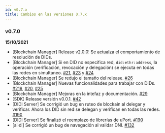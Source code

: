 ```yaml
---
id: v0.7.x
title: Cambios en las versiones 0.7.x
---
```

### v0.7.0
**15/10/2021**

- [Blockchain Manager] Release v2.0.0! Se actualza el comportamiento de resolución de DIDs.
- [Blockchain Manager] Si en DID no especifica red, `did:ethr:address`, la operación (verificación, revocación y delegación) se ejecuta en todas las redes en simultaneo. [#21](https://github.com/ong-bitcoin-argentina/DIDI-SSI-Blockchain-manager/pull/21), [#23](https://github.com/ong-bitcoin-argentina/DIDI-SSI-Blockchain-manager/pull/23) y [#24](https://github.com/ong-bitcoin-argentina/DIDI-SSI-Blockchain-manager/pull/24)
- [Blockchain Manager] Se redujo el tamaño del release. [#26](https://github.com/ong-bitcoin-argentina/DIDI-SSI-Blockchain-manager/pull/26)
- [Blockchain Manager] Nuevas funcionalidades para trabajar con DIDs. [#219](https://github.com/ong-bitcoin-argentina/DIDI-SSI-Blockchain-manager/pull/19), [#20](https://github.com/ong-bitcoin-argentina/DIDI-SSI-Blockchain-manager/pull/20), [#25](https://github.com/ong-bitcoin-argentina/DIDI-SSI-Blockchain-manager/pull/25)
- [Blockchain Manager] Mejoras en la intefaz y documentación. [#29](https://github.com/ong-bitcoin-argentina/DIDI-SSI-Blockchain-manager/pull/29)
- [SDK] Release versión v0.0.1. [#42](https://github.com/ong-bitcoin-argentina/DIDI-SSI-App_sdk/pull/42)
- [DIDI Server] Se corrigió un bug en ruteo de blockain al delegar y verificar. Ahora los DID sin red se delegan y verifican en todas las redes. [#190](https://github.com/ong-bitcoin-argentina/DIDI-SSI-Server/pull/190)
- [DIDI Server] Se finalizó el reemplazo de librerías de uPort. [#190](https://github.com/ong-bitcoin-argentina/DIDI-SSI-Server/pull/190)
- [ai·di] Se corrigió un bug de navegación al validar DNI. [#132](https://github.com/ong-bitcoin-argentina/DIDI-SSI-Mobile/pull/132)